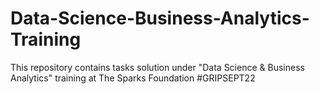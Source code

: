 # Data-Science-Business-Analytics-Training
This repository contains tasks solution under "Data Science & Business Analytics" training at The Sparks Foundation #GRIPSEPT22
